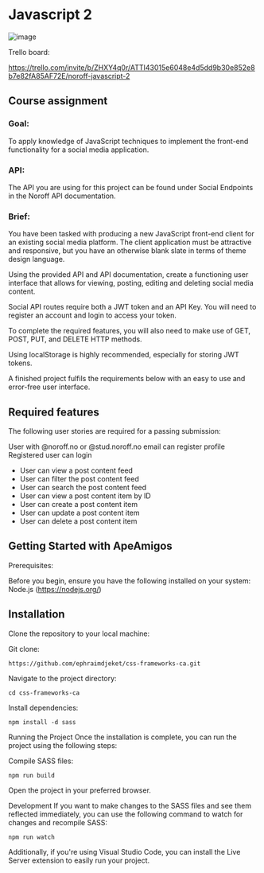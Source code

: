 # Javascript 2
![image](https://github.com/ephraimdjeket/css-frameworks-ca/assets/45997915/eccfc76b-ea1e-4bd0-9895-7e9439c06276)

Trello board: 

https://trello.com/invite/b/ZHXY4q0r/ATTI43015e6048e4d5dd9b30e852e8b7e82fA85AF72E/noroff-javascript-2

## Course assignment

### Goal:

To apply knowledge of JavaScript techniques to implement the front-end functionality for a social media application.

### API:

The API you are using for this project can be found under Social Endpoints in the Noroff API documentation.

### Brief:

You have been tasked with producing a new JavaScript front-end client for an existing social media platform. The client application must be attractive and responsive, but you have an otherwise blank slate in terms of theme design language.

Using the provided API and API documentation, create a functioning user interface that allows for viewing, posting, editing and deleting social media content.

Social API routes require both a JWT token and an API Key. You will need to register an account and login to access your token.

To complete the required features, you will also need to make use of GET, POST, PUT, and DELETE HTTP methods.

Using localStorage is highly recommended, especially for storing JWT tokens.

A finished project fulfils the requirements below with an easy to use and error-free user interface.

Required features
--------------------------------------------------------------------------------------------------------------------------------------------

The following user stories are required for a passing submission:

User with @noroff.no or @stud.noroff.no email can register profile
Registered user can login
* User can view a post content feed
* User can filter the post content feed
* User can search the post content feed
* User can view a post content item by ID
* User can create a post content item
* User can update a post content item
* User can delete a post content item

Getting Started with ApeAmigos
--------------------------------------------------------------------------------------------------------------------------------------------

Prerequisites:

Before you begin, ensure you have the following installed on your system:
Node.js (https://nodejs.org/)

Installation
--------------------------------------------------------------------------------------------------------------------------------------------

Clone the repository to your local machine:

Git clone:
```
https://github.com/ephraimdjeket/css-frameworks-ca.git
```

Navigate to the project directory:
```
cd css-frameworks-ca
```
Install dependencies:
```
npm install -d sass
```

Running the Project
Once the installation is complete, you can run the project using the following steps:

Compile SASS files:
```
npm run build
```

Open the project in your preferred browser.

Development
If you want to make changes to the SASS files and see them reflected immediately, you can use the following command to watch for changes and recompile SASS:
```
npm run watch
```

Additionally, if you're using Visual Studio Code, you can install the Live Server extension to easily run your project.


